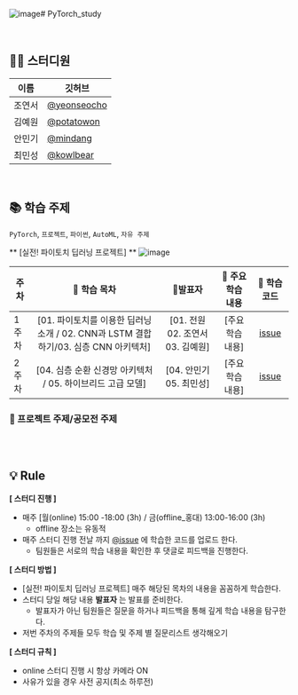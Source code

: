 ![image](https://github.com/yeonseocho/PyTorch_study/assets/103731501/75ab05be-4ba7-46f5-8b9e-b991e13dafab)# PyTorch_study

<br/>

## 👨‍💻 스터디원
|이름|깃허브|
|------|---|
|조연서|[@yeonseocho](https://github.com/yeonseocho)|
|김예원|[@potatowon](https://github.com/potatowon)|
|안민기|[@mindang](https://github.com/mindang)|
|최민성|[@kowlbear](https://github.com/kowlbear)|

<br/>

## 📚 학습 주제
`PyTorch`, `프로젝트`, `파이썬`, `AutoML`, `자유 주제`

** [실전! 파이토치 딥러닝 프로젝트] **
![image](https://github.com/yeonseocho/PyTorch_study/assets/103731501/1b82f378-a4bf-4bd5-8b08-4b53cd4f9ea9)




|주차|📌 학습 목차|📌발표자 |📌 주요학습 내용|📌 학습 코드|
|------|:------:|:------:|:------:|:------:|
|1주차|[01. 파이토치를 이용한 딥러닝 소개 / 02. CNN과 LSTM 결합하기/03. 심층 CNN 아키텍처]|[01. 전원 02. 조연서 03. 김예원]|[주요 학습 내용]|[issue](이슈이동주소)|
|2주차|[04. 심층 순환 신경망 아키텍처 / 05. 하이브리드 고급 모델]|[04. 안민기 05. 최민성]|[주요 학습 내용]|[issue](이슈이동주소)

### 📌 프로젝트 주제/공모전 주제



<br/>



<br/>

## 💡 Rule

**[ 스터디 진행 ]**
- 매주 [월(online) 15:00 -18:00 (3h) / 금(offline_홍대) 13:00-16:00 (3h)
    - offline 장소는 유동적
- 매주 스터디 진행 전날 까지 [@issue](https://github.com/yeonseocho/PyTorch_study/issues) 에 학습한 코드를 업로드 한다.
    - 팀원들은 서로의 학습 내용을 확인한 후 댓글로 피드백을 진행한다.

**[ 스터디 방법 ]**
- [실전! 파이토치 딥러닝 프로젝트] 매주 해당된 목차의 내용을 꼼꼼하게 학습한다.
- 스터디 당일 해당 내용 **발표자** 는 발표를 준비한다.
    - 발표자가 아닌 팀원들은 질문을 하거나 피드백을 통해 깊게 학습 내용을 탐구한다.
- 저번 주차의 주제들 모두 학습 및 주제 별 질문리스트 생각해오기

**[ 스터디 규칙 ]**
- online 스터디 진행 시 항상 카메라 ON
- 사유가 있을 경우 사전 공지(최소 하루전)
